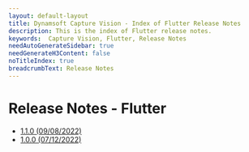 ```yaml
---
layout: default-layout
title: Dynamsoft Capture Vision - Index of Flutter Release Notes
description: This is the index of Flutter release notes.
keywords:  Capture Vision, Flutter, Release Notes
needAutoGenerateSidebar: true
needGenerateH3Content: false
noTitleIndex: true
breadcrumbText: Release Notes
---
```


# Release Notes - Flutter

- [1.1.0 (09/08/2022)](flutter-1.md#100-09082022)
- [1.0.0 (07/12/2022)](flutter-1.md#100-07122022)
